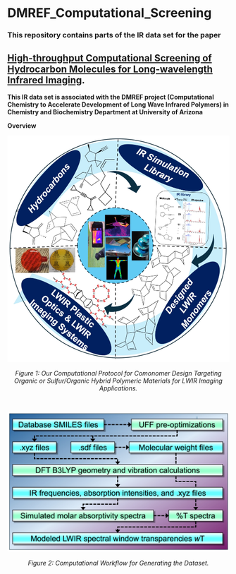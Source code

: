 # DMREF_Computational_Screening

### This repository contains parts of the IR data set for the paper 

## [High-throughput Computational Screening of Hydrocarbon Molecules for Long-wavelength Infrared Imaging](https://doi.org/10.1021/acsmaterialslett.4c01037).

**This IR data set is associated with the DMREF project (Computational Chemistry to Accelerate Development of Long Wave Infrared Polymers) in Chemistry and Biochemistry Department at University of Arizona**


**Overview**

<p align="center"> <img src="assets/Overview-Figure.jpg" alt="Model overview" width="600"/> </p> <p align="center"><em>Figure 1: Our Computational Protocol for Comonomer Design Targeting Organic or Sulfur/Organic Hybrid Polymeric Materials for LWIR Imaging Applications.</em></p> <br> <p align="center"> <img src="assets/HTS-Workflow-Figure.jpg" alt="HTS workflow" width="600"/> </p> <p align="center"><em>Figure 2: Computational Workflow for Generating the Dataset.</em></p>
